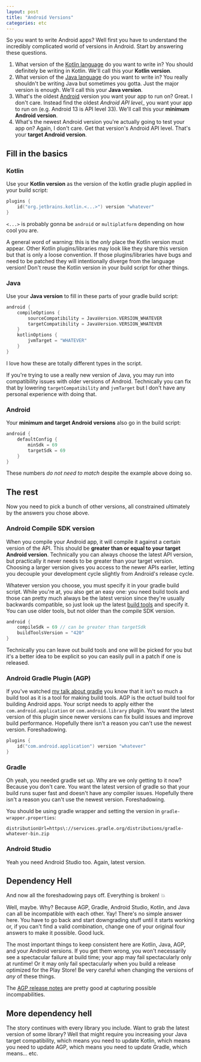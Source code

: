 ```yaml
---
layout: post
title: "Android Versions"
categories: etc
---
```


So you want to write Android apps? Well first you have to understand the
incredibly complicated world of versions in Android. Start by answering these
questions.

1. What version of the [Kotlin language][kotlin] do you want to write in? You
   should definitely be writing in Kotlin. We'll call this your **Kotlin
   version**.
2. What version of the [Java language][java] do you want to write in? You really
   shouldn't be writing Java but sometimes you gotta. Just the major version is
   enough. We'll call this your **Java version**.
3. What's the oldest [Android][android] version you want your app to run on?
   Great. I don't care. Instead find the oldest _Android API level__ you want
   your app to run on (e.g. Android 13 is API level 33). We'll call this your
   **minimum Android version**.
4. What's the newest Android version you're actually going to test your app on?
   Again, I don't care. Get that version's Android API level. That's your
   **target Android version**.

[kotlin]: https://kotlinlang.org/docs/releases.html
[java]: https://www.java.com/releases/
[android]: https://developer.android.com/tools/releases/platforms

## Fill in the basics

### Kotlin

Use your **Kotlin version** as the version of the kotlin gradle plugin applied
in your build script:

```kotlin
plugins {
    id("org.jetbrains.kotlin.<...>") version "whatever"
}
```

`<...>` is probably gonna be `android` or `multiplatform` depending on how cool
you are.

A general word of warning: this is the _only_ place the Kotlin version must
appear. Other Kotlin plugins/libraries may look like they share this version but
that is only a loose convention. If those plugins/libraries have bugs and need
to be patched they will intentionally diverge from the language version! Don't
reuse the Kotlin version in your build script for other things.

### Java

Use your **Java version** to fill in these parts of your gradle build script:

```kotlin
android {
    compileOptions {
        sourceCompatibility = JavaVersion.VERSION_WHATEVER
        targetCompatibility = JavaVersion.VERSION_WHATEVER
    }
    kotlinOptions {
        jvmTarget = "WHATEVER"
    }
}
```

I love how these are totally different types in the script.

If you're trying to use a really new version of Java, you may run into
compatibility issues with older versions of Android. Technically you can fix
that by lowering `targetCompatibility` and `jvmTarget` but I don't have any
personal experience with doing that.

### Android

Your **minimum and target Android versions** also go in the build script:

```kotlin
android {
    defaultConfig {
        minSdk = 69
        targetSdk = 69
    }
}
```

These numbers _do not need to match_ despite the example above doing so.

## The rest

Now you need to pick a bunch of other versions, all constrained ultimately by
the answers you chose above.

### Android Compile SDK version

When you compile your Android app, it will compile it against a certain version
of the API. This should be **greater than or equal to your target Android
version**. Technically you can always choose the latest API version, but
practically it never needs to be greater than your target version. Choosing a
larger version gives you access to the newer APIs earlier, letting you decouple
your development cycle slightly from Android's release cycle.

Whatever version you choose, you must specify it in your gradle build script.
While you're at, you also get an easy one: you need build tools and those can
pretty much always be the latest version since they're usually backwards
compatible, so just look up the latest [build tools][buildtools] and specify it.
You can use older tools, but not older than the compile SDK version.

[buildtools]: https://developer.android.com/tools/releases/build-tools#notes

```kotlin
android {
    compileSdk = 69 // can be greater than targetSdk
    buildToolsVersion = "420"
}
```

Technically you can leave out build tools and one will be picked for you but
it's a better idea to be explicit so you can easily pull in a patch if one is
released.

### Android Gradle Plugin (AGP)

If you've watched [my talk about gradle][gradle] you know that it isn't so much
a build tool as it is a tool for making build tools. AGP is the _actual_ build
tool for building Android apps. Your script needs to apply either the
`com.android.application` or `com.android.library` plugin. You want the latest
version of this plugin since newer versions can fix build issues and improve
build performance. Hopefully there isn't a reason you can't use the newest
version. Foreshadowing.

[gradle]: https://www.youtube.com/watch?v=e1BQeYlKOgA

```kotlin
plugins {
    id("com.android.application") version "whatever"
}
```

### Gradle

Oh yeah, you needed gradle set up. Why are we only getting to it now? Because
you don't care. You want the latest version of gradle so that your build runs
super fast and doesn't have any compiler issues. Hopefully there isn't a reason
you can't use the newest version. Foreshadowing.

You should be using gradle wrapper and setting the version in
`gradle-wrapper.properties`:

    distributionUrl=https\://services.gradle.org/distributions/gradle-whatever-bin.zip

### Android Studio

Yeah you need Android Studio too. Again, latest version.

## Dependency Hell

And now all the foreshadowing pays off. Everything is broken! 💥

Well, maybe. Why? Because AGP, Gradle, Android Studio, Kotlin, and Java can all
be incompatible with each other. Yay! There's no simple answer here. You have to
go back and start downgrading stuff until it starts working or, if you can't
find a valid combination, change one of your original four answers to make it
possible. Good luck.

The most important things to keep consistent here are Kotlin, Java, AGP, and
your Android versions. If you get them wrong, you won't necessarily see a
spectacular failure at build time; your app may fail spectacularly only at
runtime! Or it may only fail spectacularly when you build a release optimized
for the Play Store! Be very careful when changing the versions of _any_ of these
things.

The [AGP release notes][agp] are pretty good at capturing possible
incompabilities.

[agp]: https://developer.android.com/build/releases/gradle-plugin

## More dependency hell

The story continues with every library you include. Want to grab the latest
version of some library? Well that might require you increasing your Java target
compatibility, which means you need to update Kotlin, which means you need to
update AGP, which means you need to update Gradle, which means... etc.
